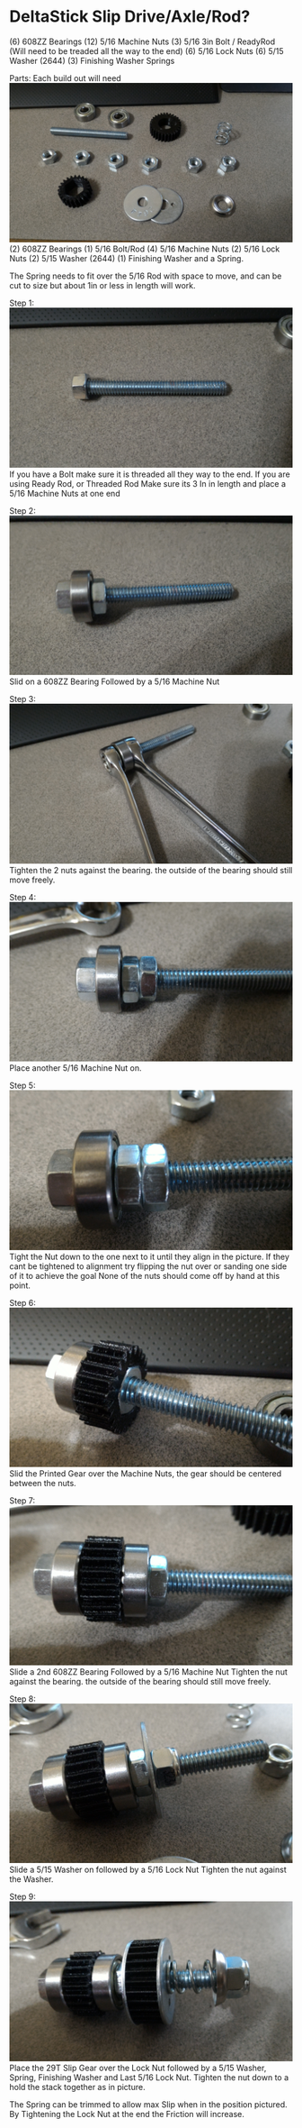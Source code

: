 # DeltaStick Slip Drive/Axle/Rod?

(6) 608ZZ Bearings
(12) 5/16 Machine Nuts
(3) 5/16 3in Bolt / ReadyRod (Will need to be treaded all the way to the end)
(6) 5/16 Lock Nuts
(6) 5/15 Washer (2644)
(3) Finishing Washer
Springs

Parts: Each build out will need
![Alt text](Parts.jpg?raw=true)
(2) 608ZZ Bearings
(1) 5/16 Bolt/Rod 
(4) 5/16 Machine Nuts
(2) 5/16 Lock Nuts
(2) 5/15 Washer (2644)
(1) Finishing Washer
and a Spring.

The Spring needs to fit over the 5/16 Rod with space to move, and can be cut to size but about 1in or less in length will work.

Step 1:
![Alt text](Step1.jpg?raw=true)
If you have a Bolt make sure it is threaded all they way to the end.
If you are using Ready Rod, or Threaded Rod Make sure its 3 In in length and place a 5/16 Machine Nuts at one end

Step 2:
![Alt text](Step2.jpg?raw=true)
Slid on a 608ZZ Bearing Followed by a 5/16 Machine Nut

Step 3: 
![Alt text](Step3.jpg?raw=true)
Tighten the 2 nuts against the bearing. the outside of the bearing should still move freely. 

Step 4: 
![Alt text](Step4.jpg?raw=true)
Place another 5/16 Machine Nut on. 

Step 5: 
![Alt text](Step5.jpg?raw=true)
Tight the Nut down to the one next to it until they align in the picture.
If they cant be tightened to alignment try flipping the nut over or sanding one side of it to achieve the goal
None of the nuts should come off by hand at this point.

Step 6:
![Alt text](Step6.jpg?raw=true)
Slid the Printed Gear over the Machine Nuts, the gear should be centered between the nuts.

Step 7:
![Alt text](Step7.jpg?raw=true)
Slide a 2nd 608ZZ Bearing Followed by a 5/16 Machine Nut 
Tighten the nut against the bearing. the outside of the bearing should still move freely. 

Step 8:
![Alt text](Step8.jpg?raw=true)
Slide a 5/15 Washer on followed by a 5/16 Lock Nut
Tighten the nut against the Washer.

Step 9:
![Alt text](Step9.jpg?raw=true)
Place the 29T Slip Gear over the Lock Nut followed by a 5/15 Washer, Spring, Finishing Washer and Last 5/16 Lock Nut.
Tighten the nut down to a hold the stack together as in picture.



The Spring can be trimmed to allow max Slip when in the position pictured.
By Tightening the Lock Nut at the end the Friction will increase.
